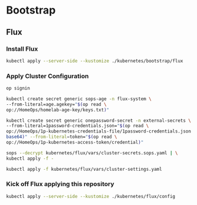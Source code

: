 # Bootstrap

## Flux

### Install Flux

```sh
kubectl apply --server-side --kustomize ./kubernetes/bootstrap/flux
```

### Apply Cluster Configuration

```sh
op signin

kubectl create secret generic sops-age -n flux-system \
--from-literal=age.agekey="$(op read \
op://HomeOps/homelab-age-key/keys.txt)"

kubectl create secret generic onepassword-secret -n external-secrets \
--from-literal=1password-credentials.json="$(op read \
op://HomeOps/1p-kubernetes-credentials-file/1password-credentials.json | \
base64)" --from-literal=token="$(op read \
op://HomeOps/1p-kubernetes-access-token/credential)"

sops --decrypt kubernetes/flux/vars/cluster-secrets.sops.yaml | \
kubectl apply -f -

kubectl apply -f kubernetes/flux/vars/cluster-settings.yaml

```

### Kick off Flux applying this repository

```sh
kubectl apply --server-side --kustomize ./kubernetes/flux/config
```
